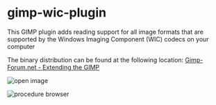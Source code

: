 # gimp-wic-plugin
This GIMP plugin adds reading support for all image formats that are supported by the Windows Imaging Component (WIC) codecs on your computer

The binary distribution can be found at the following location: 
[Gimp-Forum.net - Extending the GIMP](https://www.gimp-forum.net/Thread-Windows-Imaging-Component-WIC-Plugin)

![open image](http://www.xs4all.nl/~reneslkh/gimp/open_image.png)

![procedure browser](http://www.xs4all.nl/~reneslkh/gimp/procedure_browser.png)
